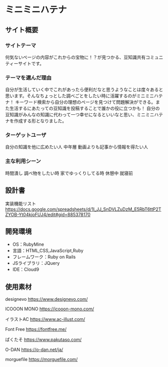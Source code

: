 # ミニミニハテナ

## サイト概要
### サイトテーマ
何気ないページの内容がこれからの宝物に！？が見つかる、豆知識共有コミュニティーサイトです。

### テーマを選んだ理由
自分が生活していく中でこれがあったら便利だなと思うようなことは度々あると思います。そんなちょっとした調べごとをしたい時に活躍するのがミニミニハテナ！
キーワード検索から自分の理想のページを見つけて問題解決ができる。また生活するにあたっての豆知識を投稿することで誰かの役に立つかも！
自分の豆知識がみんなの知識に代わって一つ幸せになるといいなと思い、ミニミニハテナを作成する形となりました。

### ターゲットユーザ
自分の知識を他に広めたい人
中年層
動画よりも記事から情報を得たい人

### 主な利用シーン
時間潰し
調べ物をしたい時
家でゆっくりしてる時
休憩中
就寝前

## 設計書
実装機能リスト https://docs.google.com/spreadsheets/d/1l_JJ_SnDVLZuDzM_E5RbT6ttP2TZYOB-Yt04kjoFUJ4/edit#gid=885378170

## 開発環境
- OS：RubyMine
- 言語：HTML,CSS,JavaScript,Ruby
- フレームワーク：Ruby on Rails
- JSライブラリ：JQuery
- IDE：Cloud9

## 使用素材
designevo https://www.designevo.com/

ICOOON MONO https://icooon-mono.com/

イラストAC https://www.ac-illust.com/

Font Free https://fontfree.me/

ぱくたそ https://www.pakutaso.com/

O-DAN https://o-dan.net/ja/

morguefile https://morguefile.com/
